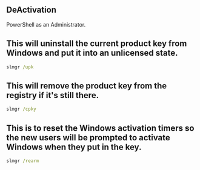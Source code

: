 ## DeActivation

PowerShell as an Administrator.

## This will uninstall the current product key from Windows and put it into an unlicensed state.
```cmd
slmgr /upk 
```
## This will remove the product key from the registry if it's still there.
```cmd
slmgr /cpky 
```
## This is to reset the Windows activation timers so the new users will be prompted to activate Windows when they put in the key.
```cmd
slmgr /rearm 
```
